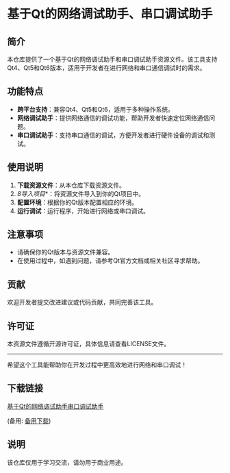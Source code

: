 # 基于Qt的网络调试助手、串口调试助手

## 简介

本仓库提供了一个基于Qt的网络调试助手和串口调试助手资源文件。该工具支持Qt4、Qt5和Qt6版本，适用于开发者在进行网络和串口通信调试时的需求。

## 功能特点

- **跨平台支持**：兼容Qt4、Qt5和Qt6，适用于多种操作系统。
- **网络调试助手**：提供网络通信的调试功能，帮助开发者快速定位网络通信问题。
- **串口调试助手**：支持串口通信的调试，方便开发者进行硬件设备的调试和测试。

## 使用说明

1. **下载资源文件**：从本仓库下载资源文件。
2. *8导入项目**：将资源文件导入到你的Qt项目中。
3. **配置环境**：根据你的Qt版本配置相应的环境。
4. **运行调试**：运行程序，开始进行网络或串口调试。

## 注意事项

- 请确保你的Qt版本与资源文件兼容。
- 在使用过程中，如遇到问题，请参考Qt官方文档或相关社区寻求帮助。

## 贡献

欢迎开发者提交改进建议或代码贡献，共同完善该工具。

## 许可证

本资源文件遵循开源许可证，具体信息请查看LICENSE文件。

---

希望这个工具能帮助你在开发过程中更高效地进行网络和串口调试！

## 下载链接
[基于Qt的网络调试助手串口调试助手](https://pan.quark.cn/s/98f845fc1c9a) 

(备用: [备用下载](https://pan.baidu.com/s/1bfck-zB3TzHvtJDpPYBDZw?pwd=1234))

## 说明

该仓库仅用于学习交流，请勿用于商业用途。
